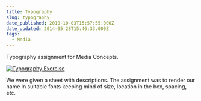 ```yaml
---
title: Typography
slug: typography
date_published: 2010-10-03T15:57:55.000Z
date_updated: 2014-05-28T15:46:33.000Z
tags:
  - Media
---
```


Typography assignment for Media Concepts.

[![Typography Exercise](http://res.cloudinary.com/joelgoodman/image/upload/v1401313594/typographyexercise_xnnfi3.png)](http://res.cloudinary.com/joelgoodman/image/upload/v1401313594/typographyexercise_xnnfi3.png)

We were given a sheet with descriptions. The assignment was to render our name in suitable fonts keeping mind of size, location in the box, spacing, etc.
